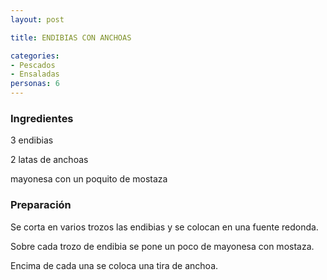 ```yaml
---
layout: post

title: ENDIBIAS CON ANCHOAS

categories:
- Pescados
- Ensaladas
personas: 6 
---
```

<h3>Ingredientes</h3>
3 endibias

2 latas de anchoas

mayonesa con un poquito de mostaza

<h3>Preparación</h3>
Se corta en varios trozos las endibias y se colocan en una fuente redonda.

Sobre cada trozo de endibia se pone un poco de mayonesa con mostaza.

Encima de cada una se coloca una tira de anchoa.

